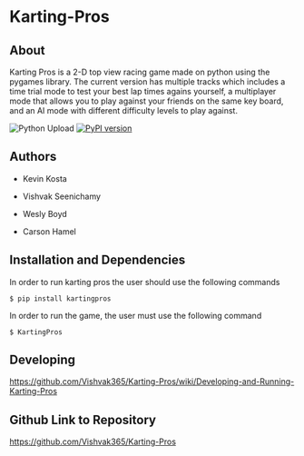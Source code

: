 # Karting-Pros
## About
Karting Pros is a 2-D top view racing game made on python using the pygames library. The current version has multiple tracks which includes a time trial mode to test your best lap times agains yourself, a multiplayer mode that allows you to play against your friends on the same key board, and an AI mode with different difficulty levels to play against.

![Python Upload](https://github.com/kosta2456/Karting-Pros/workflows/Upload%20Python%20Package/badge.svg)  [![PyPI version](https://badge.fury.io/py/kartingpros.svg)](https://badge.fury.io/py/kartingpros)

## Authors

- Kevin Kosta

- Vishvak Seenichamy

- Wesly Boyd

- Carson Hamel

## Installation and Dependencies
In order to run karting pros the user should use the following commands

```
$ pip install kartingpros
```
In order to run the game, the user must use the following command
```
$ KartingPros
```
## Developing
https://github.com/Vishvak365/Karting-Pros/wiki/Developing-and-Running-Karting-Pros

## Github Link to Repository
https://github.com/Vishvak365/Karting-Pros
